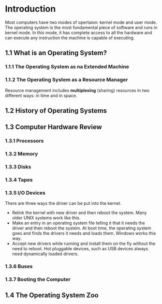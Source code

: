 Introduction
============

Most computers have two modes of opertaion: kernel mode and user mode. The operating system is the most fundamental piece of software and runs in kernel mode. In this mode, it has complete access to all the hardware and can execute any instruction the machine is capable of executing.

1.1 What is an Operating System?
--------------------------------

### 1.1.1 The Operating System as na Extended Machine

### 1.1.2 The Operating System as a Resource Manager

Resource management includes **multiplexing** (sharing) resources in two different ways: in time and in space.

1.2 History of Operating Systems
--------------------------------

1.3 Computer Hardware Review
----------------------------

### 1.3.1 Processors

### 1.3.2 Memory

### 1.3.3 Disks

### 1.3.4 Tapes

### 1.3.5 I/O Devices

There are three ways the driver can be put into the kernel. 
* Relink the kernel with new driver and then reboot the system. Many older UNIX systems work like this.
* Make an entry in an operating system file telling it that it needs the driver and then reboot the system. At boot time, the operating system goes and finds the drivers it needs and loads them. Windows works this way.
* Accept new drivers while running and install them on the fly without the need to reboot. Hot pluggable devices, such as USB devices always need dynamically loaded drivers.

### 1.3.6 Buses

### 1.3.7 Booting the Computer

1.4 The Operating System Zoo
----------------------------

